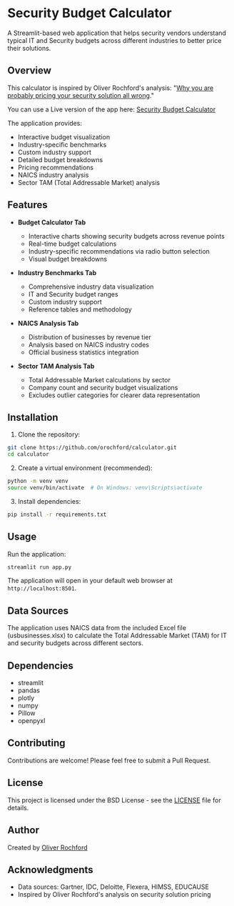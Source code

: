 # Security Budget Calculator

A Streamlit-based web application that helps security vendors understand typical IT and Security budgets across different industries to better price their solutions.

## Overview

This calculator is inspired by Oliver Rochford's analysis: "[Why you are probably pricing your security solution all wrong](https://www.linkedin.com/pulse/why-you-probably-pricing-your-security-solution-all-wrong-rochford/)."

You can use a Live version of the app here: [Security Budget Calculator](https://securitybudgets.streamlit.app/)

The application provides:
- Interactive budget visualization
- Industry-specific benchmarks
- Custom industry support
- Detailed budget breakdowns
- Pricing recommendations
- NAICS industry analysis
- Sector TAM (Total Addressable Market) analysis

## Features

- **Budget Calculator Tab**
  - Interactive charts showing security budgets across revenue points
  - Real-time budget calculations
  - Industry-specific recommendations via radio button selection
  - Visual budget breakdowns

- **Industry Benchmarks Tab**
  - Comprehensive industry data visualization
  - IT and Security budget ranges
  - Custom industry support
  - Reference tables and methodology

- **NAICS Analysis Tab**
  - Distribution of businesses by revenue tier
  - Analysis based on NAICS industry codes
  - Official business statistics integration

- **Sector TAM Analysis Tab**
  - Total Addressable Market calculations by sector
  - Company count and security budget visualizations
  - Excludes outlier categories for clearer data representation

## Installation

1. Clone the repository:
```bash
git clone https://github.com/orochford/calculator.git
cd calculator
```

2. Create a virtual environment (recommended):
```bash
python -m venv venv
source venv/bin/activate  # On Windows: venv\Scripts\activate
```

3. Install dependencies:
```bash
pip install -r requirements.txt
```

## Usage

Run the application:
```bash
streamlit run app.py
```

The application will open in your default web browser at `http://localhost:8501`.

## Data Sources

The application uses NAICS data from the included Excel file (usbusinesses.xlsx) to calculate the Total Addressable Market (TAM) for IT and security budgets across different sectors.

## Dependencies

- streamlit
- pandas
- plotly
- numpy
- Pillow
- openpyxl

## Contributing

Contributions are welcome! Please feel free to submit a Pull Request.

## License

This project is licensed under the BSD License - see the [LICENSE](LICENSE) file for details.

## Author

Created by [Oliver Rochford](https://www.linkedin.com/in/oliver-rochford/)

## Acknowledgments

- Data sources: Gartner, IDC, Deloitte, Flexera, HIMSS, EDUCAUSE
- Inspired by Oliver Rochford's analysis on security solution pricing